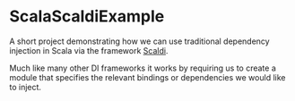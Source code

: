 # ScalaScaldiExample
A short project demonstrating how we can use traditional dependency injection in Scala via the framework [Scaldi](http://scaldi.org/).

Much like many other DI frameworks it works by requiring us to create a module that specifies the relevant bindings or dependencies we would like to inject.

